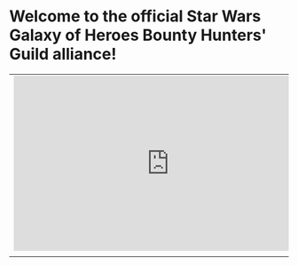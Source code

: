 # Welcome to the official Star Wars Galaxy of Heroes Bounty Hunters' Guild alliance!


<table>
  <tr>
    <td><iframe width="560" height="315" src="https://www.youtube.com/embed/L3UCFjYBYzQ" frameborder="0" allowfullscreen></iframe></td>
    <td><img src="{{ site.url }}/assets/BHLogo.png" alt="BHG" width="150" height="200" border="0"></td>
  </tr>
  <tr>
    <td></td>
  </tr>
</table>
